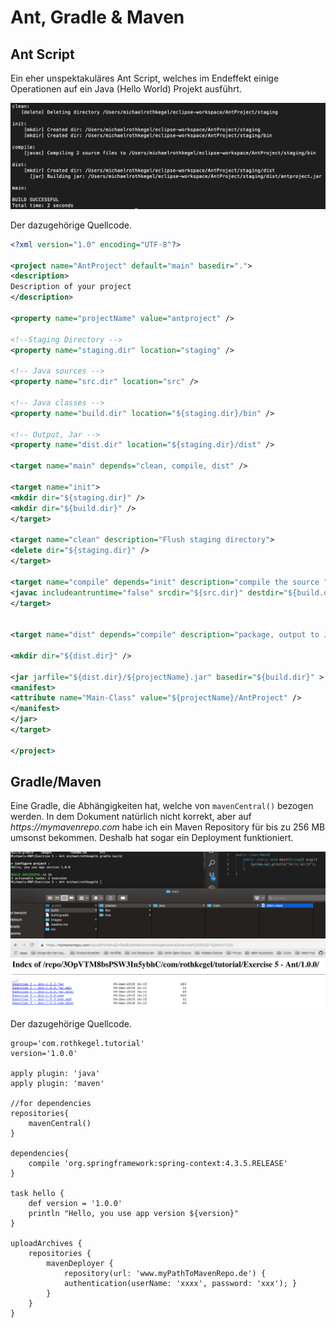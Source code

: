 # Ant, Gradle & Maven

## Ant Script 
Ein eher unspektakuläres Ant Script, welches im Endeffekt einige Operationen auf ein Java (Hello World) Projekt ausführt.

![Ant](images/ant.png "Ant")

Der dazugehörige Quellcode. 
```xml
<?xml version="1.0" encoding="UTF-8"?>

<project name="AntProject" default="main" basedir=".">
<description>
Description of your project
</description>

<property name="projectName" value="antproject" />  

<!--Staging Directory --> 
<property name="staging.dir" location="staging" />

<!-- Java sources -->
<property name="src.dir" location="src" />

<!-- Java classes -->
<property name="build.dir" location="${staging.dir}/bin" />

<!-- Output, Jar -->
<property name="dist.dir" location="${staging.dir}/dist" />

<target name="main" depends="clean, compile, dist" />

<target name="init">
<mkdir dir="${staging.dir}" />
<mkdir dir="${build.dir}" />
</target>

<target name="clean" description="Flush staging directory">
<delete dir="${staging.dir}" />   
</target>

<target name="compile" depends="init" description="compile the source ">
<javac includeantruntime="false" srcdir="${src.dir}" destdir="${build.dir}" />
</target>


<target name="dist" depends="compile" description="package, output to JAR">

<mkdir dir="${dist.dir}" />

<jar jarfile="${dist.dir}/${projectName}.jar" basedir="${build.dir}" >
<manifest>
<attribute name="Main-Class" value="${projectName}/AntProject" />
</manifest>
</jar>
</target>

</project>
```

## Gradle/Maven 
Eine Gradle, die Abhängigkeiten hat, welche von  `mavenCentral()` bezogen werden. In dem Dokument natürlich nicht korrekt, aber auf _https://mymavenrepo.com_ habe ich ein Maven Repository für bis zu 256 MB umsonst bekommen. Deshalb hat sogar ein Deployment funktioniert. 

![Gradle](images/mavenbuild.png "Gradle")
![Deployment](images/deployment.png "Deployment")

Der dazugehörige Quellcode. 
```maven
group='com.rothkegel.tutorial'
version='1.0.0' 

apply plugin: 'java'
apply plugin: 'maven'

//for dependencies
repositories{ 
    mavenCentral() 
} 

dependencies{ 
    compile 'org.springframework:spring-context:4.3.5.RELEASE'
} 

task hello { 
    def version = '1.0.0'
    println "Hello, you use app version ${version}"
}

uploadArchives { 
    repositories { 
        mavenDeployer { 
            repository(url: 'www.myPathToMavenRepo.de') {   
            authentication(userName: 'xxxx', password: 'xxx'); } 
        } 
    } 
}
```
